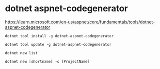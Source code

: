 # dotnet aspnet-codegenerator

https://learn.microsoft.com/en-us/aspnet/core/fundamentals/tools/dotnet-aspnet-codegenerator

```
dotnet tool install -g dotnet-aspnet-codegenerator

dotnet tool update -g dotnet-aspnet-codegenerator
```


```
dotnet new list

```

```
dotnet new [shortname] -o [ProjectName]
```